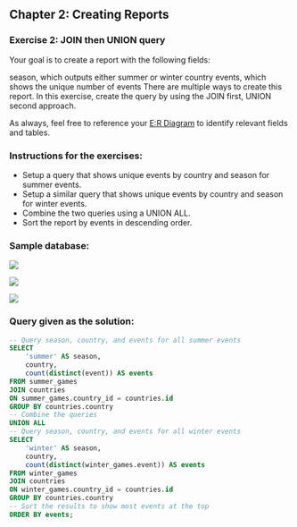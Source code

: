 ## Chapter 2: Creating Reports
### Exercise 2: JOIN then UNION query

Your goal is to create a report with the following fields:

season, which outputs either summer or winter
country
events, which shows the unique number of events
There are multiple ways to create this report. In this exercise, create the query by using the JOIN first, UNION second approach.

As always, feel free to reference your [E:R Diagram](https://assets.datacamp.com/production/repositories/3815/datasets/ed6586166b9158f3bc66814cb40b059ace13667d/ER_diagram_pdf.png) to identify relevant fields and tables.

### Instructions for the exercises: 
- Setup a query that shows unique events by country and season for summer events.
- Setup a similar query that shows unique events by country and season for winter events.
- Combine the two queries using a UNION ALL.
- Sort the report by events in descending order.

### Sample database:

![](https://camo.githubusercontent.com/b031568d9ac99edddb3aed1263ebf10ac3098e61/68747470733a2f2f692e6962622e636f2f646d56564668312f436170747572652d322e706e67)

![](https://camo.githubusercontent.com/fb54a3045fc8f79c2a2613e944be3e4709349b9d/68747470733a2f2f692e6962622e636f2f7770305136395a2f436170747572652d312e706e67)

![](https://camo.githubusercontent.com/bc312c3142ed9abaeda617b00c4aac10382906ce/68747470733a2f2f692e6962622e636f2f564e534e7146462f436170747572652d352e706e67)

### Query given as the solution: 
```sql
-- Query season, country, and events for all summer events
SELECT 
	'summer' AS season, 
    country, 
    count(distinct(event)) AS events
FROM summer_games
JOIN countries
ON summer_games.country_id = countries.id
GROUP BY countries.country
-- Combine the queries
UNION ALL
-- Query season, country, and events for all winter events
SELECT 
	'winter' AS season, 
    country, 
    count(distinct(winter_games.event)) AS events
FROM winter_games
JOIN countries
ON winter_games.country_id = countries.id
GROUP BY countries.country
-- Sort the results to show most events at the top
ORDER BY events;
```